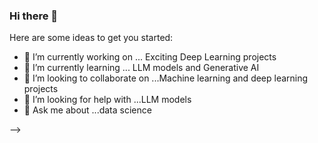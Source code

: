 ### Hi there 👋



Here are some ideas to get you started:

- 🔭 I’m currently working on ... Exciting Deep Learning projects
- 🌱 I’m currently learning ... LLM models and Generative AI
- 👯 I’m looking to collaborate on ...Machine learning and deep learning projects
- 🤔 I’m looking for help with ...LLM models
- 💬 Ask me about ...data science

-->
